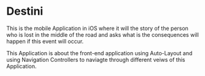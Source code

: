 # Destini

This is the mobile Application in iOS where it will the story of the person who is lost in the middle of the road and asks what is the consequences will happen if this event will occur.

This Application is about the front-end application using Auto-Layout and using Navigation Controllers to naviagte through different veiws of this Application.
